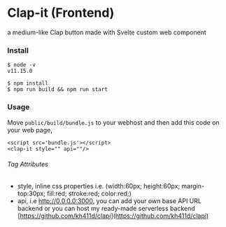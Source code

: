 # Clap-it (Frontend)

a medium-like Clap button made with Svelte custom web component

### Install

```
$ node -v
v11.15.0

$ npm install
$ npm run build && npm run start
```

### Usage

Move `public/build/bundle.js` to your webhost and then add this code on your web page, 

```
<script src='bundle.js'></script>
<clap-it style="" api=""/>
```

###### Tag Attributes

- style, inline css properties i.e. (width:60px; height:60px; margin-top:30px; fill:red; stroke:red; color:red;)
- api, i.e http://0.0.0.0:3000, you can add your own base API URL backend or you can host my ready-made serverless backend [https://github.com/kh411d/clapi](https://github.com/kh411d/clapi)